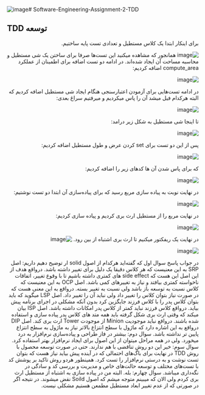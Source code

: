 ![image](https://github.com/mohammadhnz/Software-Engineering-Assignment-2-TDD/assets/59181719/504fdd56-d91c-4ab7-9077-ea1eb35d4713)# Software-Engineering-Assignment-2-TDD
## TDD توسعه

<div dir="rtl"> 

برای اینکار ابتدا یک کلاس مستطیل و تعدادی تست پایه ساختیم.

![image](https://github.com/mohammadhnz/Software-Engineering-Assignment-2-TDD/assets/59181719/b94d7048-0155-4dfc-b766-ded26143bfff)
همانجور که مشاهده‌ میکنید این تست‌ها صرفا برای ساختن یک شی مستطیل و محاسبه مساحت آن ایجاد شده‌اند.
در ادامه دو تست اضافه برای اطمینان از عملکرد compute_area اضافه کردیم:

![image](https://github.com/mohammadhnz/Software-Engineering-Assignment-2-TDD/assets/59181719/a600173a-4cba-4d93-85ba-828cd821f73b)

در ادامه تست‌هایی برای آزمودن اعتبارسنجی هنگام ایجاد شی مستطیل اضافه کردیم که البته هرکدام فیل میشد آن را پاس میکردیم و میرفتیم سراغ بعدی:

![image](https://github.com/mohammadhnz/Software-Engineering-Assignment-2-TDD/assets/59181719/8873cdbd-b57d-4907-9b83-a468a08dc2d9)

تا اینجا شی مستطیل به شکل زیر درامد:

![image](https://github.com/mohammadhnz/Software-Engineering-Assignment-2-TDD/assets/59181719/f3c4e1f0-e21a-4558-b0f9-4e3028d09f6d)

پس از این دو تست برای set کردن عرض و طول مستطیل اضافه کردیم:

![image](https://github.com/mohammadhnz/Software-Engineering-Assignment-2-TDD/assets/59181719/54c4c5a1-2c8e-4b23-87a4-535647681621)

که برای پاس شدن آن ها کدهای زیر را اضافه کردیم:

![image](https://github.com/mohammadhnz/Software-Engineering-Assignment-2-TDD/assets/59181719/06f37fc0-229b-40ba-a991-741b3be41e6d)

در نهایت نوبت به پیاده سازی مربع رسید که برای پیاده‌سازی آن ابتدا دو تست نوشتیم:

![image](https://github.com/mohammadhnz/Software-Engineering-Assignment-2-TDD/assets/59181719/8c68bc11-d474-4b22-96f2-1c41c2572c43)

در نهایت مربع را از مستطیل ارث بری کردیم و پیاده سازی کردیم:

![image](https://github.com/mohammadhnz/Software-Engineering-Assignment-2-TDD/assets/59181719/d59bd6ec-2bfd-4f06-a63e-95822b45133b)

در نهایت یک ریفکتور میکنیم تا ارث بری اشتباه از بین رود.
![image](https://github.com/mohammadhnz/Software-Engineering-Assignment-2-TDD/assets/59181719/0604690b-e87c-44be-9da4-93092562fc7f)

![image](https://github.com/mohammadhnz/Software-Engineering-Assignment-2-TDD/assets/59181719/d0203cd4-3057-4f99-88ab-9c130e5b93ea)

در جواب پاسخ سوال اول که گفته‌اید هرکدام از اصول solid ار توضیح دهیم داریم:
اصل SRP به این معنیست که هر کلاس دقیقا یک دلیل برای تغییر داشته باشد. درواقع هدف از این اصل این هست که side effect های کمتری داشته باشیم تا با وقوع تغییر، اتفاقات ناخواسته کمتری بیافتد و نیاز به تغییرهای کمی باشد.
اصل OCP به این معنیست که کلاس نسبت به توسعه باز باشد ولی نسبت به تغییر بسته. درواقع به این معنی هست که در صورت نیاز بتوان کلاس را تغییر داد ولی نباید آن را تغییر داد.
اصل LSP میگوید که باید بتوان کلاس پدر را با کلاس فرزند جایگزین کرد بدون آنکه مشکلی در اجرای برنامه پیش بیاید. درواقع کلاس فرزند نباید کمتر از کلاس پدر امکانات داشته باشد.
اصل ISP بیان میکند که وقتی ارث بری شکل گرفته باید همه متد های کلاس پدر پیاده سازی و استفاده شده باشند. درواقع نباید موجودیت Minion از موجودت Tower ارث بری کند.
اصل DIP درواقع به این اشاره دارد که ماژول با سطح انتزاع بالاتر نیاز به ماژول به سطح انتزاع پایین تر نداشته باشد. 
سوال دوم: بیشتر در فاز طراحی و پیاده‌سازی نرم‌افزار به درد میخورد. ولی در همه مراحل میتوان از این اصول برای ایجاد نرم‌افزار بهتر استفاده کرد.
سوال سوم: خیر این دو روش تناقضی با هم ندارند. حتی در صورت توسعه محصول با روش TDD در نهایت برای باگ‌های احتمالی که در آینده پیش بیاید نیاز هست که بتوان تست نوشت و به درستی نرم‌افزار را تست کرد. همینطور هردو روش تاکید بر پوشش کد با تست‌های مختلف و توسعه حالت‌های خاص و مدیریت و بررسی کد و سادگی در نگه‌داری میباشد.
سوال چهارم: بله. البته من در پیاده سازی به اشتباه از مستطیل ارث بری کردم ولی الان که میبینم متوجه میشم که اصول Soild نقض میشوند. در نتیجه اگر در صورتی که از عدم تغییر ابعاد مستطیل مطمعن هستیم مشکلی نیست.

</div>
